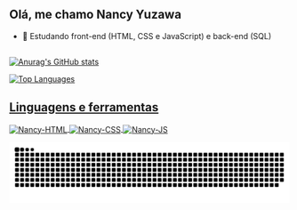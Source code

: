 ## Olá, me chamo Nancy Yuzawa

- 🌱 Estudando front-end (HTML, CSS e JavaScript) e back-end (SQL)
##
<div>
  <a href="https://github.com/nancyuzawa">
    
  ![Anurag's GitHub stats](https://github-readme-stats.vercel.app/api?username=nancyuzawa&rank_icon=github&theme=dracula)
<!--   <img height=""  align="center" src="https://github-readme-stats.vercel.app/api/top-langs/?username=nancyuzawa&layout=compact&langs_count=7&theme=dracula" /> -->
  <img src="https://github-readme-stats.vercel.app/api/top-langs/?username=nancyuzawa&langs_count=10&title_color=ffffff&text_color=ffffff&icon_color=ffffff&bg_color=0D1117&hide_border=true&locale=en&custom_title=Top%20%Languages" alt="Top Languages"  />

 </div>
  
 ## Linguagens e ferramentas
  
  <div id="Logo">    
   <img align="center" alt="Nancy-HTML" height="40" width="50" src="https://cdn.jsdelivr.net/gh/devicons/devicon/icons/html5/html5-plain-wordmark.svg" />
   <img align="center" alt="Nancy-CSS" height="40" width="50" src="https://cdn.jsdelivr.net/gh/devicons/devicon/icons/css3/css3-plain-wordmark.svg" />
   <img align="center" alt="Nancy-JS" height="40" width="50" src="https://cdn.jsdelivr.net/gh/devicons/devicon/icons/javascript/javascript-plain.svg" />
          
  </div>
   
  ![Snake animation](https://github.com/nancyuzawa/nancyuzawa/blob/output/github-contribution-grid-snake.svg)
